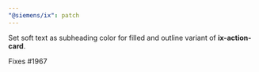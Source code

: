 ```yaml
---
"@siemens/ix": patch
---
```


Set soft text as subheading color for filled and outline variant of __ix-action-card__.

Fixes #1967
